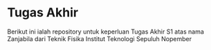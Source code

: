 # Tugas Akhir  
Berikut ini ialah repository untuk keperluan Tugas Akhir S1 atas nama Zanjabila dari Teknik Fisika Institut Teknologi Sepuluh Nopember